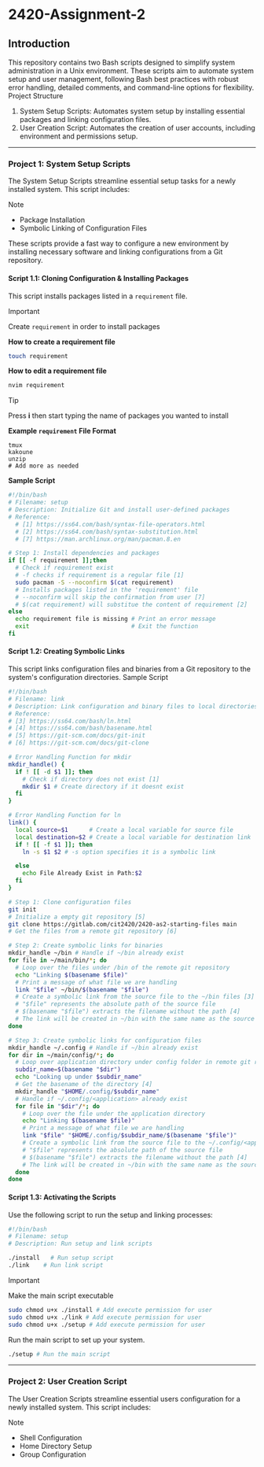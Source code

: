 # 2420-Assignment-2

## Introduction

This repository contains two Bash scripts designed to simplify system administration in a Unix environment. These scripts aim to automate system setup and user management, following Bash best practices with robust error handling, detailed comments, and command-line options for flexibility.
Project Structure

1. System Setup Scripts: Automates system setup by installing essential packages and linking configuration files.
2. User Creation Script: Automates the creation of user accounts, including environment and permissions setup.

---

### Project 1: System Setup Scripts

The System Setup Scripts streamline essential setup tasks for a newly installed system. This script includes:

> [!NOTE]
>
> -   Package Installation
> -   Symbolic Linking of Configuration Files

These scripts provide a fast way to configure a new environment by installing necessary software and linking configurations from a Git repository.

#### Script 1.1: Cloning Configuration & Installing Packages

This script installs packages listed in a `requirement` file.

> [!IMPORTANT]
> Create `requirement` in order to install packages

**How to create a requirement file**

```bash
touch requirement
```

**How to edit a requirement file**

```bash
nvim requirement
```

> [!TIP]
> Press **i** then start typing the name of packages you wanted to install

**Example `requirement` File Format**

```
tmux
kakoune
unzip
# Add more as needed
```

**Sample Script**

```bash
#!/bin/bash
# Filename: setup
# Description: Initialize Git and install user-defined packages
# Reference:
  # [1] https://ss64.com/bash/syntax-file-operators.html
  # [2] https://ss64.com/bash/syntax-substitution.html
  # [7] https://man.archlinux.org/man/pacman.8.en

# Step 1: Install dependencies and packages
if [[ -f requirement ]];then
  # Check if requirement exist
  # -f checks if requirement is a regular file [1]
  sudo pacman -S --noconfirm $(cat requirement)
  # Installs packages listed in the 'requirement' file
  # --noconfirm will skip the confirmation from user [7]
  # $(cat requirement) will substitue the content of requirement [2]
else
  echo requirement file is missing # Print an error message
  exit                             # Exit the function
fi
```

#### Script 1.2: Creating Symbolic Links

This script links configuration files and binaries from a Git repository to the system's configuration directories.
Sample Script

```bash
#!/bin/bash
# Filename: link
# Description: Link configuration and binary files to local directories
# Reference:
# [3] https://ss64.com/bash/ln.html
# [4] https://ss64.com/bash/basename.html
# [5] https://git-scm.com/docs/git-init
# [6] https://git-scm.com/docs/git-clone

# Error Handling Function for mkdir
mkdir_handle() {
  if ! [[ -d $1 ]]; then
    # Check if directory does not exist [1]
    mkdir $1 # Create directory if it doesnt exist
  fi
}

# Error Handling Function for ln
link() {
  local source=$1      # Create a local variable for source file
  local destination=$2 # Create a local variable for destination link
  if ! [[ -f $1 ]]; then
    ln -s $1 $2 # -s option specifies it is a symbolic link

  else
    echo File Already Exist in Path:$2
  fi
}

# Step 1: Clone configuration files
git init
# Initialize a empty git repository [5]
git clone https://gitlab.com/cit2420/2420-as2-starting-files main
# Get the files from a remote git repository [6]

# Step 2: Create symbolic links for binaries
mkdir_handle ~/bin # Handle if ~/bin already exist
for file in ~/main/bin/*; do
  # Loop over the files under /bin of the remote git repository
  echo "Linking $(basename $file)"
  # Print a message of what file we are handling
  link "$file" ~/bin/$(basename "$file")
  # Create a symbolic link from the source file to the ~/bin files [3]
  # "$file" represents the absolute path of the source file
  # $(basename "$file") extracts the filename without the path [4]
  # The link will be created in ~/bin with the same name as the source file
done

# Step 3: Create symbolic links for configuration files
mkdir_handle ~/.config # Handle if ~/bin already exist
for dir in ~/main/config/*; do
  # Loop over application directory under config folder in remote git repository
  subdir_name=$(basename "$dir")
  echo "Looking up under $subdir_name"
  # Get the basename of the directory [4]
  mkdir_handle "$HOME/.config/$subdir_name"
  # Handle if ~/.config/<application> already exist
  for file in "$dir"/*; do
    # Loop over the file under the application directory
    echo "Linking $(basename $file)"
    # Print a message of what file we are handling
    link "$file" "$HOME/.config/$subdir_name/$(basename "$file")"
    # Create a symbolic link from the source file to the ~/.config/<application>/ config file [3]
    # "$file" represents the absolute path of the source file
    # $(basename "$file") extracts the filename without the path [4]
    # The link will be created in ~/bin with the same name as the source file
  done
done

```

#### Script 1.3: Activating the Scripts

Use the following script to run the setup and linking processes:

```bash
#!/bin/bash
# Filename: setup
# Description: Run setup and link scripts

./install   # Run setup script
./link    # Run link script
```

> [!IMPORTANT]
> Make the main script executable
>
> ```bash
> sudo chmod u+x ./install # Add execute permission for user
> sudo chmod u+x ./link # Add execute permission for user
> sudo chmod u+x ./setup # Add execute permission for user
> ```

Run the main script to set up your system.

```bash
./setup # Run the main script
```

---

### Project 2: User Creation Script

The User Creation Scripts streamline essential users configuration for a newly installed system. This script includes:

> [!NOTE]
> -   Shell Configuration
> -   Home Directory Setup
> -   Group Configuration
